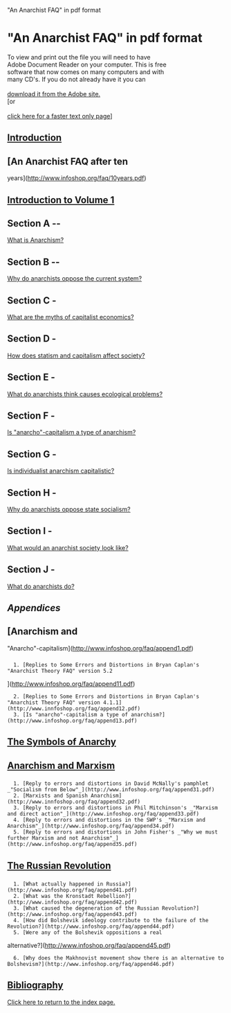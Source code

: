   

"An Anarchist FAQ" in pdf format  

# "An Anarchist FAQ" in pdf format

To view and print out the file you will need to have  
Adobe Document Reader on your computer. This is free  
software that now comes on many computers and with  
many CD's. If you do not already have it you can  
[  
download it from the Adobe
site.](http://www.adobe.com/products/acrobat/readstep.html)  
[or  
[  
click here for a faster text only
page](http://www.adobe.com/products/acrobat/alternate.html)]

##  [Introduction](http://www.infoshop.org/faq/intro.pdf)  

##  [An Anarchist FAQ after ten
years](http://www.infoshop.org/faq/10years.pdf)  

##  [Introduction to Volume 1](http://www.infoshop.org/faq/vol1intro.pdf)  

## Section A --  
[What is Anarchism?](http://www.infoshop.org/faq/sectionA.pdf)  

## Section B --  
[Why do anarchists oppose the current
system?](http://www.infoshop.org/faq/sectionB.pdf)  

## Section C -  
[What are the myths of capitalist
economics?](http://www.infoshop.org/faq/sectionC.pdf)  

##  Section D -  
[How does statism and capitalism affect
society?](http://www.infoshop.org/faq/sectionD.pdf)  

##  Section E -  
[What do anarchists think causes ecological
problems?](http://www.infoshop.org/faq/sectionE.pdf)  

##  Section F -  
[Is "anarcho"-capitalism a type of
anarchism?](http://www.infoshop.org/faq/sectionF.pdf)  

##  Section G -  
[Is individualist anarchism
capitalistic?](http://www.infoshop.org/faq/sectionG.pdf)  

## Section H -  
[Why do anarchists oppose state
socialism?](http://www.infoshop.org/faq/sectionH.pdf)  

##  Section I -  
[What would an anarchist society look
like?](http://www.infoshop.org/faq/sectionI.pdf)

##  Section J -  
[What do anarchists do?](http://www.infoshop.org/faq/sectionJ.pdf)  

## _Appendices_

##  [Anarchism and
"Anarcho"-capitalism](http://www.infoshop.org/faq/append1.pdf)  

###

      1. [Replies to Some Errors and Distortions in Bryan Caplan's "Anarchist Theory FAQ" version 5.2  
](http://www.infoshop.org/faq/append11.pdf)

      2. [Replies to Some Errors and Distortions in Bryan Caplan's "Anarchist Theory FAQ" version 4.1.1](http://www.innfoshop.org/faq/append12.pdf)
      3. [Is "anarcho"-capitalism a type of anarchism?](http://www.infoshop.org/faq/append13.pdf)

##  [The Symbols of Anarchy](http://www.infoshop.org/faq/append2.pdf)  

##  [Anarchism and Marxism](http://www.infoshop.org/faq/append3.pdf)  

###

      1. [Reply to errors and distortions in David McNally's pamphlet _"Socialism from Below"_](http://www.infoshop.org/faq/append31.pdf)
      2. [Marxists and Spanish Anarchism](http://www.innfoshop.org/faq/append32.pdf)
      3. [Reply to errors and distortions in Phil Mitchinson's _"Marxism and direct action"_](http://www.infoshop.org/faq/append33.pdf)
      4. [Reply to errors and distortions in the SWP's _"Marxism and Anarchism"_](http://www.infoshop.org/faq/append34.pdf)
      5. [Reply to errors and distortions in John Fisher's _"Why we must further Marxism and not Anarchism"_](http://www.infoshop.org/faq/append35.pdf)

##  [The Russian Revolution](http://www.infoshop.org/faq/append4.pdf)  

###

      1. [What actually happened in Russia?](http://www.infoshop.org/faq/append41.pdf)
      2. [What was the Kronstadt Rebellion?](http://www.infoshop.org/faq/append42.pdf)
      3. [What caused the degeneration of the Russian Revolution?](http://www.infoshop.org/faq/append43.pdf)
      4. [How did Bolshevik ideology contribute to the failure of the Revolution?](http://www.infoshop.org/faq/append44.pdf)
      5. [Were any of the Bolshevik oppositions a real  
alternative?](http://www.infoshop.org/faq/append45.pdf)

      6. [Why does the Makhnovist movement show there is an alternative to Bolshevism?](http://www.infoshop.org/faq/append46.pdf)

##  [Bibliography](http://www.infoshop.org/faq/biblio.pdf)  

[Click here to return to the index page.](index.html)

  

